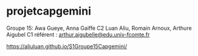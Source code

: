 # projetcapgemini
Groupe 15:
Awa Gueye, Anna Gaiffe C2
Luan Aliu, Romain Arnoux, Arthure Aigubel C1
référent : arthur.aigubelle@edu.univ-fcomte.fr




https://aliuluan.github.io/S1Groupe15Capgemini/
